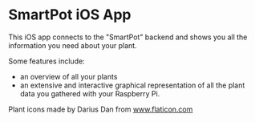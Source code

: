 # SmartPot iOS App

This iOS app connects to the "SmartPot" backend and shows you all the information you need about your plant. 

Some features include:

- an overview of all your plants
- an extensive and interactive graphical representation of all the plant data you gathered with your Raspberry Pi.







Plant icons made by Darius Dan from www.flaticon.com

